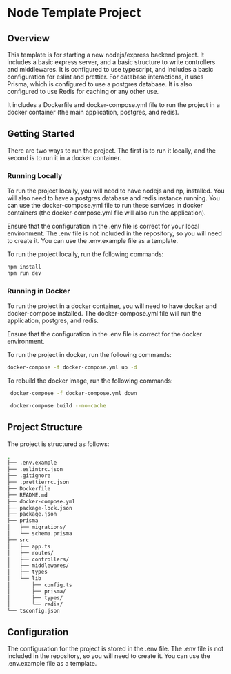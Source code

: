 # Node Template Project

## Overview

This template is for starting a new nodejs/express backend project. It includes a basic express server, and a basic structure to write controllers and middlewares. It is configured to use typescript, and includes a basic configuration for eslint and prettier. For database interactions, it uses Prisma, which is configured to use a postgres database. It is also configured to use Redis for caching or any other use.

It includes a Dockerfile and docker-compose.yml file to run the project in a docker container (the main application, postgres, and redis).

## Getting Started

There are two ways to run the project. The first is to run it locally, and the second is to run it in a docker container.

### Running Locally

To run the project locally, you will need to have nodejs and np, installed. You will also need to have a postgres database and redis instance running. You can use the docker-compose.yml file to run these services in docker containers (the docker-compose.yml file will also run the application).

Ensure that the configuration in the .env file is correct for your local environment. The .env file is not included in the repository, so you will need to create it. You can use the .env.example file as a template.

To run the project locally, run the following commands:

```bash
npm install
npm run dev
```

### Running in Docker

To run the project in a docker container, you will need to have docker and docker-compose installed. The docker-compose.yml file will run the application, postgres, and redis.

Ensure that the configuration in the .env file is correct for the docker environment.

To run the project in docker, run the following commands:

```bash
docker-compose -f docker-compose.yml up -d    
```

To rebuild the docker image, run the following commands:

```bash
 docker-compose -f docker-compose.yml down
```

```bash
 docker-compose build --no-cache 
```

## Project Structure

The project is structured as follows:

```bash
.
├── .env.example
├── .eslintrc.json
├── .gitignore
├── .prettierrc.json
├── Dockerfile
├── README.md
├── docker-compose.yml
├── package-lock.json
├── package.json
├── prisma
│   ├── migrations/
│   └── schema.prisma
├── src
│   ├── app.ts
│   ├── routes/
│   ├── controllers/
│   ├── middlewares/
│   ├── types
│   └── lib
│       ├── config.ts
│       ├── prisma/
│       ├── types/
│       └── redis/
└── tsconfig.json
```

## Configuration

The configuration for the project is stored in the .env file. The .env file is not included in the repository, so you will need to create it. You can use the .env.example file as a template.
